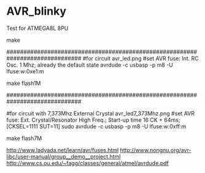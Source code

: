 # AVR_blinky
Test for ATMEGA8L 8PU

make

##############################################################################
#for circuit avr_led.png
#set AVR fuse: Int. RC Osc. 1 Mhz; already the default state 
avrdude -c usbasp -p m8 -U lfuse:w:0xe1:m

make flash1M

##############################################################################

#for circuit with 7,373Mhz External Crystal avr_led7_373Mhz.png
#set AVR fuse: Ext. Crystal/Resonator High Freq.; Start-up time 16 CK + 64ms; [CKSEL=1111 SUT=11]
sudo avrdude -c usbasp -p m8 -U lfuse:w:0xff:m

make flash7M




http://www.ladyada.net/learn/avr/fuses.html
http://www.nongnu.org/avr-libc/user-manual/group__demo__project.html
http://www.cs.ou.edu/~fagg/classes/general/atmel/avrdude.pdf
